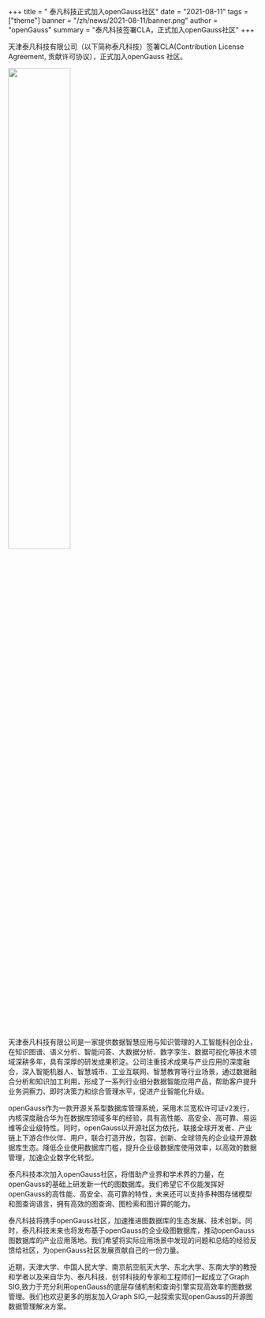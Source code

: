 ﻿+++
title = " 泰凡科技正式加入openGauss社区"
date = "2021-08-11"
tags = ["theme"]
banner = "/zh/news/2021-08-11/banner.png"
author = "openGauss"
summary = "泰凡科技签署CLA，正式加入openGauss社区"
+++


天津泰凡科技有限公司（以下简称泰凡科技）签署CLA(Contribution License Agreement, 贡献许可协议），正式加入openGauss 社区。


<img src="/zh/news/2021-08-11/banner.png" style="width: 50%">


天津泰凡科技有限公司是一家提供数据智慧应用与知识管理的人工智能科创企业，在知识图谱、语义分析、智能问答、大数据分析、数字孪生、数据可视化等技术领域深耕多年，具有深厚的研发成果积淀。公司注重技术成果与产业应用的深度融合，深入智能机器人、智慧城市、工业互联网、智慧教育等行业场景，通过数据融合分析和知识加工利用，形成了一系列行业细分数据智能应用产品，帮助客户提升业务洞察力、即时决策力和综合管理水平，促进产业智能化升级。

openGauss作为一款开源关系型数据库管理系统，采用木兰宽松许可证v2发行，内核深度融合华为在数据库领域多年的经验，具有高性能、高安全、高可靠、易运维等企业级特性。同时，openGauss以开源社区为依托，联接全球开发者、产业链上下游合作伙伴、用户，联合打造开放，包容，创新、全球领先的企业级开源数据库生态。降低企业使用数据库门槛，提升企业级数据库使用效率，以高效的数据管理，加速企业数字化转型。

泰凡科技本次加入openGauss社区，将借助产业界和学术界的力量，在openGauss的基础上研发新一代的图数据库。我们希望它不仅能发挥好openGauss的高性能、高安全、高可靠的特性，未来还可以支持多种图存储模型和图查询语言，拥有高效的图查询、图检索和图计算的能力。

泰凡科技将携手openGauss社区，加速推进图数据库的生态发展、技术创新。同时，泰凡科技未来也将发布基于openGauss的企业级图数据库，推动openGauss图数据库的产业应用落地。我们希望将实际应用场景中发现的问题和总结的经验反馈给社区，为openGauss社区发展贡献自己的一份力量。

近期，天津大学、中国人民大学、南京航空航天大学、东北大学、东南大学的教授和学者以及来自华为、泰凡科技、创邻科技的专家和工程师们一起成立了Graph SIG,致力于充分利用openGauss的底层存储机制和查询引擎实现高效率的图数据管理。我们也欢迎更多的朋友加入Graph SIG,一起探索实现openGauss的开源图数据管理解决方案。





